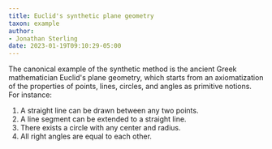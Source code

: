 ```yaml
---
title: Euclid's synthetic plane geometry
taxon: example
author:
- Jonathan Sterling
date: 2023-01-19T09:10:29-05:00
---
```


The canonical example of the synthetic method is the ancient Greek mathematician Euclid's plane geometry, which starts from an axiomatization of the properties of points, lines, circles, and angles as primitive notions. For instance:

1. A straight line can be drawn between any two points.
2. A line segment can be extended to a straight line.
3. There exists a circle with any center and radius.
4. All right angles are equal to each other.

